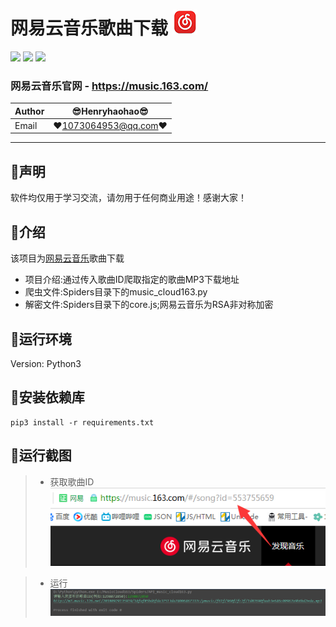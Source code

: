 网易云音乐歌曲下载 ![enter image description here](Pic/logo.png)
===========================
![](https://img.shields.io/badge/Python-3.6.3-green.svg) ![](https://img.shields.io/badge/requests-2.18.4-green.svg) ![](https://img.shields.io/badge/PyExecJS-1.5.1-green.svg) 
### 网易云音乐官网 - https://music.163.com/
|Author|:sunglasses:Henryhaohao:sunglasses:|
|---|---
|Email|:hearts:1073064953@qq.com:hearts:

    
****
## :dolphin:声明
软件均仅用于学习交流，请勿用于任何商业用途！感谢大家！
## :dolphin:介绍
该项目为[网易云音乐](https://music.163.com/)歌曲下载
- 项目介绍:通过传入歌曲ID爬取指定的歌曲MP3下载地址
- 爬虫文件:Spiders目录下的music_cloud163.py
- 解密文件:Spiders目录下的core.js;网易云音乐为RSA非对称加密
## :dolphin:运行环境
Version: Python3
## :dolphin:安装依赖库
```
pip3 install -r requirements.txt
```
## :dolphin:运行截图
> - 获取歌曲ID
![enter image description here](Pic/songid.png)

> - 运行
![enter image description here](Pic/run.png)




